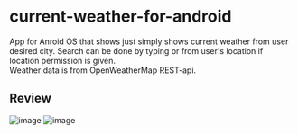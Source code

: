 # current-weather-for-android
App for Anroid OS that shows just simply shows current weather from user desired city. Search can be done by typing or from user's location if location permission is given.    
Weather data is from OpenWeatherMap REST-api.

## Review 
![image](https://user-images.githubusercontent.com/35838078/56963347-5e52df80-6b61-11e9-9217-131ac3faf0cd.png)
![image](https://user-images.githubusercontent.com/35838078/56963356-66128400-6b61-11e9-8666-c099783426ef.png)
